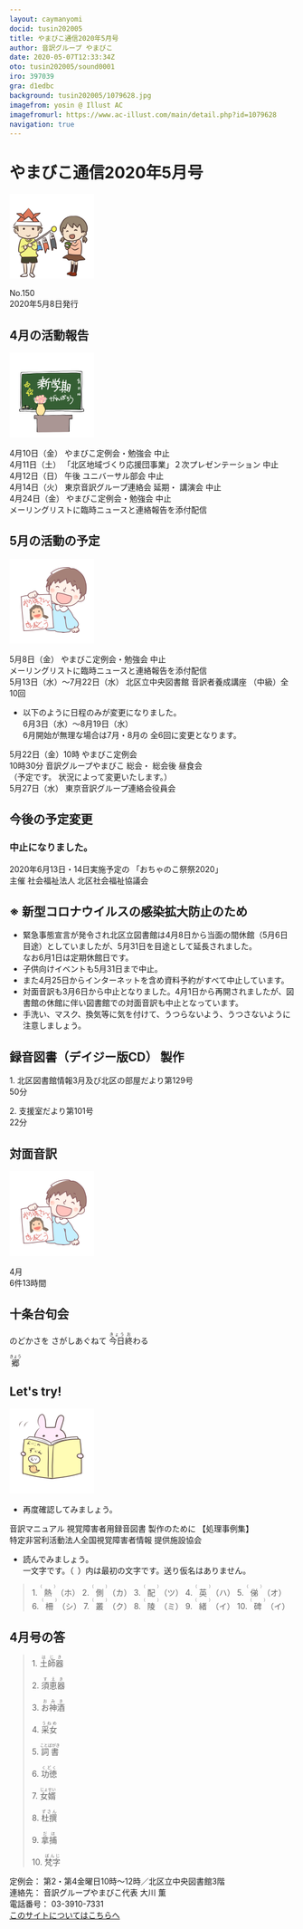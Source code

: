 ```yaml
---
layout: caymanyomi
docid: tusin202005
title: やまびこ通信2020年5月号
author: 音訳グループ やまびこ
date: 2020-05-07T12:33:34Z
oto: tusin202005/sound0001
iro: 397039
gra: d1edbc
background: tusin202005/1079628.jpg
imagefrom: yosin @ Illust AC
imagefromurl: https://www.ac-illust.com/main/detail.php?id=1079628
navigation: true
---
```

   


# <span data-dur="4.3" data-begin="2.750" id="xmri_0001">やまびこ通信2020年5月号</span>

<img class="migi" src="media/tusin202005/cut1.png" alt="" />


<span data-dur="2.511" data-begin="7.050" id="xmri_0002">No.150</span>  
<span data-dur="4.79" data-begin="9.561" id="xmri_0003">2020年5月8日発行</span>

## <span data-dur="3.563" data-begin="19.209" id="xmri_0006">4月の活動報告</span>

<img class="migi" src="media/tusin202005/cut2.png" alt="" />


<span data-dur="2.276" data-begin="22.772" id="xmri_0007">4月10日（金）</span>
<span data-dur="4.446" data-begin="25.048" id="xmri_0008">やまびこ定例会・勉強会 中止</span>  
<span data-dur="2.54" data-begin="29.494" id="xmri_0009">4月11日（土）</span>
<span data-dur="5.956" data-begin="32.034" id="xmri_000A">「北区地域づくり応援団事業」２次プレゼンテーション 中止</span>  
<span data-dur="2.594" data-begin="37.990" id="xmri_000B">4月12日（日）</span>
<span data-dur="0.976" data-begin="40.584" id="xmri_000C">午後</span>
<span data-dur="3.375" data-begin="41.560" id="xmri_000D">ユニバーサル部会 中止</span>  
<span data-dur="2.47" data-begin="44.935" id="xmri_000E">4月14日（火）</span>
<span data-dur="3.358" data-begin="47.405" id="xmri_000F">東京音訳グループ連絡会 延期・</span>
<span data-dur="2.923" data-begin="50.763" id="xmri_0010">講演会 中止</span>  
<span data-dur="2.712" data-begin="53.686" id="xmri_0011">4月24日（金）</span>
<span data-dur="4.445" data-begin="56.398" id="xmri_0012">やまびこ定例会・勉強会 中止</span>  
<span data-dur="7.181" data-begin="60.843" id="xmri_0013">メーリングリストに臨時ニュースと連絡報告を添付配信</span>

## <span data-dur="3.623" data-begin="68.024" id="xmri_0014">5月の活動の予定</span>

<img class="migi" src="media/tusin202005/cut3.png" alt="" />


<span data-dur="2.364" data-begin="71.647" id="xmri_0015">5月8日（金）</span>
<span data-dur="4.445" data-begin="74.011" id="xmri_0016">やまびこ定例会・勉強会 中止</span>  
<span data-dur="5.781" data-begin="78.456" id="xmri_0017">メーリングリストに臨時ニュースと連絡報告を添付配信</span>  
<span data-dur="5.351" data-begin="84.237" id="xmri_0018">5月13日（水）～7月22日（水）</span>
<span data-dur="6.584" data-begin="89.588" id="xmri_0019">北区立中央図書館 音訳者養成講座 （中級）全10回</span>  
- <span data-dur="5.461" data-begin="96.172" id="xmri_001A">以下のように日程のみが変更になりました。</span>  
<span data-dur="5.401" data-begin="101.633" id="xmri_001B">6月3日（水）～8月19日（水）</span>  
<span data-dur="2.631" data-begin="107.034" id="xmri_001C">6月開始が無理な場合は</span><span data-dur="6.398" data-begin="109.665" id="xmri_001D">7月・8月の 全6回に変更となります。</span>

<span data-dur="3.453" data-begin="116.063" id="xmri_001E">5月22日（金）10時</span>
<span data-dur="2.321" data-begin="119.516" id="xmri_001F">やまびこ定例会</span>  
<span data-dur="1.924" data-begin="121.837" id="xmri_0020">10時30分</span>
<span data-dur="2.993" data-begin="123.761" id="xmri_0021">音訳グループやまびこ 総会・</span>
<span data-dur="2.894" data-begin="126.754" id="xmri_0022">総会後 昼食会</span>  
<span data-dur="2.181" data-begin="129.648" id="xmri_0023">（予定です。</span>
<span data-dur="4.533" data-begin="131.829" id="xmri_0024">状況によって変更いたします。）</span>  
<span data-dur="2.792" data-begin="136.362" id="xmri_0025">5月27日（水）</span>
<span data-dur="5.88" data-begin="139.154" id="xmri_0026">東京音訳グループ連絡会役員会</span>

## <span data-dur="3.394" data-begin="145.034" id="xmri_0027">今後の予定変更</span>


### <span data-dur="3.789" data-begin="148.428" id="xmri_0028">中止になりました。</span>

<span data-dur="5.466" data-begin="152.217" id="xmri_0029">2020年6月13日・14日実施予定の</span>
<span data-dur="3.07" data-begin="157.683" id="xmri_002A">「おちゃのこ祭祭2020」</span>  
<span data-dur="1.158" data-begin="160.753" id="xmri_002B">主催</span>
<span data-dur="6.004" data-begin="161.911" id="xmri_002C">社会福祉法人 北区社会福祉協議会</span>

## <span data-dur="5.274" data-begin="167.915" id="xmri_002D">※ 新型コロナウイルスの感染拡大防止のため</span>

- <span data-dur="2.92" data-begin="173.189" id="xmri_002E">緊急事態宣言が発令され</span><span data-dur="5.352" data-begin="176.109" id="xmri_002F">北区立図書館は4月8日から当面の間休館（</span><span data-dur="3.308" data-begin="181.461" id="xmri_0030">5月6日 目途）としていましたが、</span><span data-dur="5.037" data-begin="184.769" id="xmri_0031">5月31日を目途として延長されました。</span>  
<span data-dur="5.281" data-begin="189.806" id="xmri_0032">なお6月1日は定期休館日です。</span>
- <span data-dur="6.005" data-begin="195.087" id="xmri_0033">子供向けイベントも5月31日まで中止。</span>
- <span data-dur="3.009" data-begin="201.092" id="xmri_0034">また4月25日から</span><span data-dur="6.357" data-begin="204.101" id="xmri_0035">インターネットを含め資料予約がすべて中止しています。</span>
- <span data-dur="5.485" data-begin="210.458" id="xmri_0036">対面音訳も3月6日から中止となりました。</span><span data-dur="3.191" data-begin="215.943" id="xmri_0037">4月1日から再開されましたが、</span><span data-dur="7.367" data-begin="219.134" id="xmri_0038">図書館の休館に伴い図書館での対面音訳も中止となっています。</span>
- <span data-dur="3.493" data-begin="226.501" id="xmri_0039">手洗い、マスク、換気等に気を付けて、</span><span data-dur="5.757" data-begin="229.994" id="xmri_003A">うつらないよう、うつさないように注意しましょう。</span>

## <span data-dur="5.043" data-begin="235.751" id="xmri_003B">録音図書（デイジー版CD） 製作</span>


<span data-dur="0.942" data-begin="242.400" id="xmri_003D">1.</span>
<span data-dur="6.534" data-begin="243.342" id="xmri_003E">北区図書館情報3月及び北区の部屋だより第129号</span>  
<span data-dur="2.248" data-begin="249.876" id="xmri_003F">50分</span>

<span data-dur="0.72" data-begin="252.124" id="xmri_0040">2.</span>
<span data-dur="3.048" data-begin="252.844" id="xmri_0041">支援室だより第101号</span>  
<span data-dur="3.867" data-begin="255.892" id="xmri_0042">22分</span>

## <span data-dur="2.864" data-begin="259.759" id="xmri_0043">対面音訳</span>

<img class="migi" src="media/tusin202005/cut3.png" alt="" />


<span data-dur="1.209" data-begin="262.623" id="xmri_0044">4月</span>  
<span data-dur="4.664" data-begin="263.832" id="xmri_0045">6件13時間</span>

## <span data-dur="3.628" data-begin="268.496" id="xmri_0046">十条台句会</span>

<span data-dur="12.41" data-begin="272.124" id="xmri_0047">のどかさを
さがしあぐねて
<ruby>今日<rt>きょう</rt></ruby><ruby>終<rt>お</rt></ruby>わる</span>

<span data-dur="3.131" data-begin="284.534" id="xmri_004D" class="haigo"><ruby>郷<rt>きょう</rt></ruby></span>


## <span data-dur="2.449" data-begin="288.165" id="xmri_004F">Let's try!</span>

<img class="migi" src="media/tusin202005/cut4.png" alt="" />


- <span data-dur="3.699" data-begin="290.614" id="xmri_0050">再度確認してみましょう。</span>

<span data-dur="1.64" data-begin="294.313" id="xmri_0051">音訳マニュアル</span>
<span data-dur="4.054" data-begin="295.953" id="xmri_0052">視覚障害者用録音図書 製作のために</span>
<span data-dur="2.061" data-begin="300.007" id="xmri_0053">【処理事例集】</span>  
<span data-dur="8.166" data-begin="302.068" id="xmri_0054">特定非営利活動法人全国視覚障害者情報 提供施設協会</span>

- <span data-dur="3.708" data-begin="310.234" id="xmri_0055">読んでみましょう。</span>  
一文字です。（&ensp;）内は最初の文字です。送り仮名はありません。

<blockquote markdown="1">
1. <ruby>熱<rt>（　　　）</rt></ruby>（ホ）
2. <ruby>側<rt>（　　　）</rt></ruby>（カ）
3. <ruby>配<rt>（　　　）</rt></ruby>（ツ）
4. <ruby>英<rt>（　　　）</rt></ruby>（ハ）
5. <ruby>俤<rt>（　　　）</rt></ruby>（オ）
6. <ruby>柵<rt>（　　　）</rt></ruby>（シ）
7. <ruby>叢<rt>（　　　）</rt></ruby>（ク）
8. <ruby>陵<rt>（　　　）</rt></ruby>（ミ）
9. <ruby>緒<rt>（　　　）</rt></ruby>（イ）
10. <ruby>碑<rt>（　　　）</rt></ruby>（イ）
</blockquote>
 
 
## <span data-dur="3.149" data-begin="317.989" id="xmri_0057">4月号の答</span>

<blockquote markdown="1">
<span data-dur="0.942" data-begin="321.138" id="xmri_0058">1.</span>
<span data-dur="1.523" data-begin="322.080" id="xmri_0059"><ruby>土師器<rt>はじき</rt></ruby></span>

<span data-dur="0.72" data-begin="323.603" id="xmri_005A">2.</span>
<span data-dur="1.609" data-begin="324.323" id="xmri_005B"><ruby>須恵器<rt>すえき</rt></ruby></span>

<span data-dur="0.968" data-begin="325.932" id="xmri_005C">3.</span>
<span data-dur="1.633" data-begin="326.900" id="xmri_005D"><ruby>お神酒<rt>おみき</rt></ruby></span>

<span data-dur="0.897" data-begin="328.533" id="xmri_005E">4.</span>
<span data-dur="1.542" data-begin="329.430" id="xmri_005F"><ruby>采女<rt>うねめ</rt></ruby></span>

<span data-dur="0.776" data-begin="330.972" id="xmri_0060">5.</span>
<span data-dur="1.912" data-begin="331.748" id="xmri_0061"><ruby>詞書<rt>ことばがき</rt></ruby></span>

<span data-dur="0.946" data-begin="333.660" id="xmri_0062">6.</span>
<span data-dur="1.452" data-begin="334.606" id="xmri_0063"><ruby>功徳<rt>くどく</rt></ruby></span>

<span data-dur="0.918" data-begin="336.058" id="xmri_0064">7.</span>
<span data-dur="1.678" data-begin="336.976" id="xmri_0065"><ruby>女婿<rt>じょせい</rt></ruby></span>

<span data-dur="0.949" data-begin="338.654" id="xmri_0066">8.</span>
<span data-dur="1.653" data-begin="339.603" id="xmri_0067"><ruby>杜撰<rt>ずさん</rt></ruby></span>

<span data-dur="0.897" data-begin="341.256" id="xmri_0068">9.</span>
<span data-dur="1.502" data-begin="342.153" id="xmri_0069"><ruby>拿捕<rt>だほ</rt></ruby></span>

<span data-dur="0.909" data-begin="343.655" id="xmri_006A">10.</span>
<span data-dur="1.671" data-begin="344.564" id="xmri_006B"><ruby>梵字<rt>ぼんじ</rt></ruby></span>
</blockquote>


<span data-dur="1.278" data-begin="346.235" id="xmri_006C">定例会：</span>
<span data-dur="6.863" data-begin="347.513" id="xmri_006D">第2・第4金曜日10時～12時／北区立中央図書館3階</span>  
<span data-dur="1.539" data-begin="354.376" id="xmri_006E">連絡先：</span>
<span data-dur="4.346" data-begin="355.915" id="xmri_006F">音訳グループやまびこ代表 大川 薫</span>  
<span data-dur="1.653" data-begin="360.261" id="xmri_0070">電話番号：</span>
<span data-dur="4.791" data-begin="361.914" id="xmri_0071">03-3910-7331</span>  
<a href="mailto:ymbk2016ml@gmail.com?Subject=やまびこウェブサイトについて" data-dur="6.204" data-begin="366.705" id="xmri_0072">このサイトについてはこちらへ</a>

